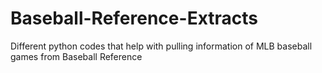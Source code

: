 # Baseball-Reference-Extracts
Different python codes that help with pulling information of MLB baseball games from Baseball Reference
